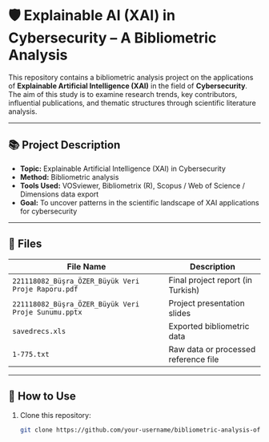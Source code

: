 # 🛡️ Explainable AI (XAI) in Cybersecurity – A Bibliometric Analysis

This repository contains a bibliometric analysis project on the applications of **Explainable Artificial Intelligence (XAI)** in the field of **Cybersecurity**. The aim of this study is to examine research trends, key contributors, influential publications, and thematic structures through scientific literature analysis.

---

## 📚 Project Description

- **Topic:** Explainable Artificial Intelligence (XAI) in Cybersecurity
- **Method:** Bibliometric analysis
- **Tools Used:** VOSviewer, Bibliometrix (R), Scopus / Web of Science / Dimensions data export
- **Goal:** To uncover patterns in the scientific landscape of XAI applications for cybersecurity

---

## 📁 Files

| File Name                                      | Description                                  |
|------------------------------------------------|----------------------------------------------|
| `221118082_Büşra_ÖZER_Büyük Veri Proje Raporu.pdf` | Final project report (in Turkish)             |
| `221118082_Büşra_ÖZER_Büyük Veri Proje Sunumu.pptx`| Project presentation slides                   |
| `savedrecs.xls`                                | Exported bibliometric data                   |
| `1-775.txt`                                     | Raw data or processed reference file         |

---

## 🚀 How to Use

1. Clone this repository:
   ```bash
   git clone https://github.com/your-username/bibliometric-analysis-of-big-data.git
